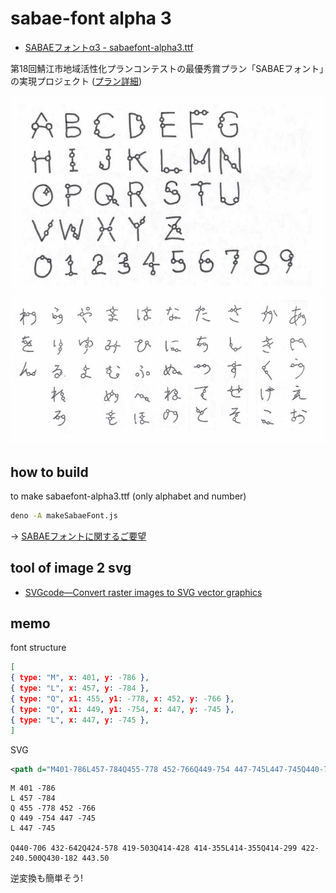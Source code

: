 # sabae-font alpha 3

- [SABAEフォントα3 - sabaefont-alpha3.ttf](https://code4fukui.github.io/sabae-font/sabaefont-alpha3.ttf)

第18回鯖江市地域活性化プランコンテストの最優秀賞プラン「SABAEフォント」の実現プロジェクト ([プラン詳細](https://code4fukui.github.io/sabaepc/#plan202506))

![sabaefont_alphabet](./src/sabaefont_alphabet.jpg?)
![sabaefont_kana](./src/sabaefont_kana.jpg?)

## how to build

to make sabaefont-alpha3.ttf (only alphabet and number)
```sh
deno -A makeSabaeFont.js
```

→ [SABAEフォントに関するご要望](https://github.com/code4fukui/sabae-font/issues/1)

## tool of image 2 svg

- [SVGcode—Convert raster images to SVG vector graphics](https://svgco.de/)

## memo

font structure
```json
[
{ type: "M", x: 401, y: -786 },
{ type: "L", x: 457, y: -784 },
{ type: "Q", x1: 455, y1: -778, x: 452, y: -766 },
{ type: "Q", x1: 449, y1: -754, x: 447, y: -745 },
{ type: "L", x: 447, y: -745 },
]
```

SVG
```svg
<path d="M401-786L457-784Q455-778 452-766Q449-754 447-745L447-745Q440-706 432-642Q424-578 419-503Q414-428 414-355L414-355Q414-299 422-240.500Q430-182 443.50">
```

```
M 401 -786
L 457 -784
Q 455 -778 452 -766
Q 449 -754 447 -745
L 447 -745

Q440-706 432-642Q424-578 419-503Q414-428 414-355L414-355Q414-299 422-240.500Q430-182 443.50
```
逆変換も簡単そう!
